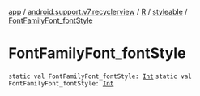 [app](../../../index.md) / [android.support.v7.recyclerview](../../index.md) / [R](../index.md) / [styleable](index.md) / [FontFamilyFont_fontStyle](.)

# FontFamilyFont_fontStyle

`static val FontFamilyFont_fontStyle: `[`Int`](https://kotlinlang.org/api/latest/jvm/stdlib/kotlin/-int/index.html)
`static val FontFamilyFont_fontStyle: `[`Int`](https://kotlinlang.org/api/latest/jvm/stdlib/kotlin/-int/index.html)